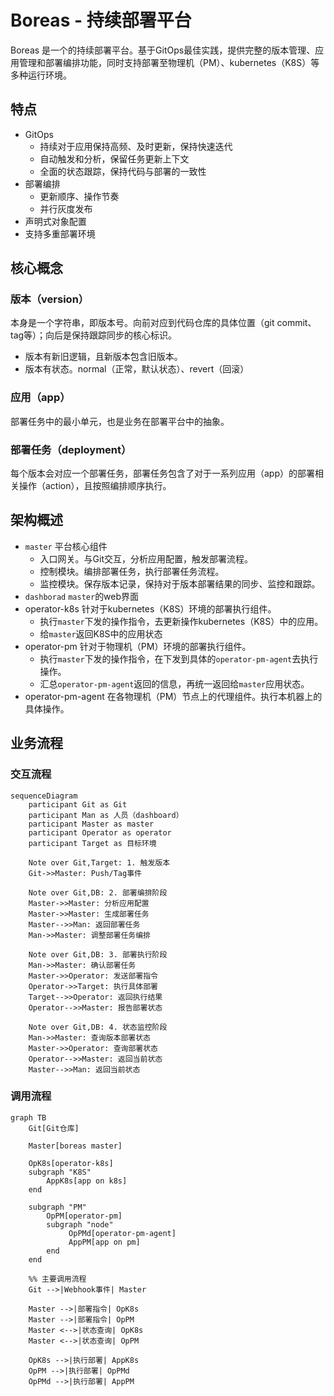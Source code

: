 # Boreas - 持续部署平台

Boreas 是一个的持续部署平台。基于GitOps最佳实践，提供完整的版本管理、应用管理和部署编排功能，同时支持部署至物理机（PM）、kubernetes（K8S）等多种运行环境。

## 特点

- GitOps
  - 持续对于应用保持高频、及时更新，保持快速迭代
  - 自动触发和分析，保留任务更新上下文
  - 全面的状态跟踪，保持代码与部署的一致性
- 部署编排
  - 更新顺序、操作节奏
  - 并行灰度发布
- 声明式对象配置
- 支持多重部署环境

## 核心概念

### 版本（version）

本身是一个字符串，即版本号。向前对应到代码仓库的具体位置（git commit、tag等）；向后是保持跟踪同步的核心标识。

- 版本有新旧逻辑，且新版本包含旧版本。
- 版本有状态。normal（正常，默认状态）、revert（回滚）

### 应用（app）

部署任务中的最小单元，也是业务在部署平台中的抽象。

### 部署任务（deployment）

每个版本会对应一个部署任务，部署任务包含了对于一系列应用（app）的部署相关操作（action），且按照编排顺序执行。

## 架构概述

- `master`
  平台核心组件
  - 入口网关。与Git交互，分析应用配置，触发部署流程。
  - 控制模块。编排部署任务，执行部署任务流程。
  - 监控模块。保存版本记录，保持对于版本部署结果的同步、监控和跟踪。
- `dashborad`
  `master`的web界面
- operator-k8s
  针对于kubernetes（K8S）环境的部署执行组件。
  - 执行`master`下发的操作指令，去更新操作kubernetes（K8S）中的应用。
  - 给`master`返回K8S中的应用状态
- operator-pm
  针对于物理机（PM）环境的部署执行组件。
  - 执行`master`下发的操作指令，在下发到具体的`operator-pm-agent`去执行操作。
  - 汇总`operator-pm-agent`返回的信息，再统一返回给`master`应用状态。
- operator-pm-agent
  在各物理机（PM）节点上的代理组件。执行本机器上的具体操作。

## 业务流程

### 交互流程

```mermaid
sequenceDiagram
    participant Git as Git
    participant Man as 人员（dashboard）
    participant Master as master
    participant Operator as operator
    participant Target as 目标环境

    Note over Git,Target: 1. 触发版本
    Git->>Master: Push/Tag事件
    
    Note over Git,DB: 2. 部署编排阶段
    Master->>Master: 分析应用配置
    Master->>Master: 生成部署任务
    Master-->>Man: 返回部署任务
    Man->>Master: 调整部署任务编排
    
    Note over Git,DB: 3. 部署执行阶段
    Man->>Master: 确认部署任务
    Master->>Operator: 发送部署指令
    Operator->>Target: 执行具体部署
    Target-->>Operator: 返回执行结果
    Operator-->>Master: 报告部署状态
    
    Note over Git,DB: 4. 状态监控阶段
    Man->>Master: 查询版本部署状态
    Master->>Operator: 查询部署状态
    Operator-->>Master: 返回当前状态
    Master-->>Man: 返回当前状态
```

### 调用流程

```mermaid
graph TB
    Git[Git仓库]

    Master[boreas master]
   
    OpK8s[operator-k8s]
    subgraph "K8S"
        AppK8s[app on k8s]
    end

    subgraph "PM"
        OpPM[operator-pm]
        subgraph "node"
             OpPMd[operator-pm-agent]
             AppPM[app on pm]
        end
    end

    %% 主要调用流程
    Git -->|Webhook事件| Master
    
    Master -->|部署指令| OpK8s
    Master -->|部署指令| OpPM
    Master <-->|状态查询| OpK8s
    Master <-->|状态查询| OpPM
    
    OpK8s -->|执行部署| AppK8s
    OpPM -->|执行部署| OpPMd
    OpPMd -->|执行部署| AppPM

```
